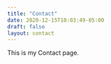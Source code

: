 ```yaml
---
title: "Contact"
date: 2020-12-15T10:03:49-05:00
draft: false
layout: contact
---
```


This is my Contact page.

